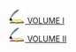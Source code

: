 <a href="#/Volume_I/welcome" class="volume"><img style="width:2rem" src="images/volume_I.gif"></img> VOLUME I </a>
<br>
<a href="#/Volume_II/welcome" class="volume"><img style="width:2rem" src="images/volume_I.gif"></img> VOLUME II </a>
